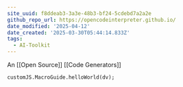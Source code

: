 ```yaml
---
site_uuid: f8ddeab3-3a3e-48b3-bf24-5cdebd7a2a2e
github_repo_url: https://opencodeinterpreter.github.io/
date_modified: '2025-04-12'
date_created: '2025-03-30T05:44:14.833Z'
tags:
  - AI-Toolkit
---
```





























































An [[Open Source]] [[Code Generators]]

```dataviewjs
customJS.MacroGuide.helloWorld(dv);
```
